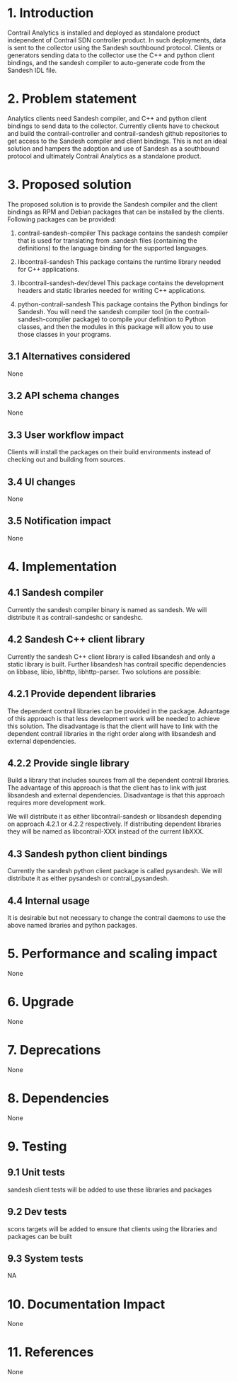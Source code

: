 
# 1. Introduction
Contrail Analytics is installed and deployed as standalone product
independent of Contrail SDN controller product. In such deployments,
data is sent to the collector using the Sandesh southbound protocol.
Clients or generators sending data to the collector use the C++ and
python client bindings, and the sandesh compiler to auto-generate code
from the Sandesh IDL file.

# 2. Problem statement
Analytics clients need Sandesh compiler, and C++ and python client
bindings to send data to the collector. Currently clients have to
checkout and build the contrail-controller and contrail-sandesh
github repositories to get access to the Sandesh compiler and client
bindings. This is not an ideal solution and hampers the adoption
and use of Sandesh as a southbound protocol and ultimately Contrail
Analytics as a standalone product.

# 3. Proposed solution
The proposed solution is to provide the Sandesh compiler and
the client bindings as RPM and Debian packages that can be
installed by the clients. Following packages can be provided:

1. contrail-sandesh-compiler
   This package contains the sandesh compiler that is used for
   translating from .sandesh files (containing the definitions)
   to the language binding for the supported languages.

2. libcontrail-sandesh
   This package contains the runtime library needed for C++ applications.

3. libcontrail-sandesh-dev/devel
   This package contains the development headers and static libraries needed
   for writing C++ applications.

4. python-contrail-sandesh
   This package contains the Python bindings for Sandesh. You will need
   the sandesh compiler tool (in the contrail-sandesh-compiler package) to
   compile your definition to Python classes, and then the modules in this
   package will allow you to use those classes in your programs.

## 3.1 Alternatives considered
None

## 3.2 API schema changes
None

## 3.3 User workflow impact
Clients will install the packages on their build environments instead
of checking out and building from sources.

## 3.4 UI changes
None

## 3.5 Notification impact
None

# 4. Implementation
## 4.1 Sandesh compiler
Currently the sandesh compiler binary is named as sandesh. We will distribute
it as contrail-sandeshc or sandeshc.

## 4.2 Sandesh C++ client library
Currently the sandesh C++ client library is called libsandesh and only a
static library is built. Further libsandesh has contrail specific
dependencies on libbase, libio, libhttp, libhttp-parser. Two solutions
are possible:

## 4.2.1 Provide dependent libraries
The dependent contrail libraries can be provided in the package. Advantage
of this approach is that less development work will be needed to achieve
this solution. The disadvantage is that the client will have to link
with the dependent contrail libraries in the right order along with
libsandesh and external dependencies.

## 4.2.2 Provide single library
Build a library that includes sources from all the dependent contrail
libraries. The advantage of this approach is that the client has to
link with just libsandesh and external dependencies. Disadvantage is
that this approach requires more development work.

We will distribute it as either libcontrail-sandesh or libsandesh
depending on approach 4.2.1 or 4.2.2 respectively. If distributing
dependent libraries they will be named as libcontrail-XXX instead of
the current libXXX.

## 4.3 Sandesh python client bindings
Currently the sandesh python client package is called pysandesh. We
will distribute it as either pysandesh or contrail_pysandesh.

## 4.4 Internal usage
It is desirable but not necessary to change the contrail daemons to use
the above named ibraries and python packages.

# 5. Performance and scaling impact
None

# 6. Upgrade
None

# 7. Deprecations
None

# 8. Dependencies
None

# 9. Testing
## 9.1 Unit tests
sandesh client tests will be added to use these libraries and packages

## 9.2 Dev tests
scons targets will be added to ensure that clients using the libraries
and packages can be built

## 9.3 System tests
NA

# 10. Documentation Impact
None

# 11. References
None
